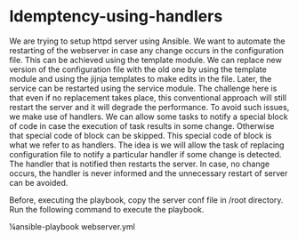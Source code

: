 # Idemptency-using-handlers
We are trying to setup httpd server using Ansible. We want to automate the restarting of the webserver in case any change occurs in the configuration file. This can be achieved using the template module. We can replace new version of the configuration file with the old one by using the template module and using the jijnja templates to make edits in the file.
Later, the service can be restarted using the service module. The challenge here is that even if no replacement takes place, this conventional approach will still restart the server and it will degrade the performance.
To avoid such issues, we make use of handlers. We can allow some tasks to notify a special block of code in case the execution of task results in some change. Otherwise that special code of block can be skipped. 
This special code of block is what we refer to as handlers. The idea is we will allow the task of replacing configuration file to notify a particular handler if some change is detected. The handler that is notified then restarts the server. In case, no change occurs, the handler is never informed and the unnecessary restart of server can be avoided. 

Before, executing the playbook, copy the server conf file in /root directory. 
Run the following command to execute the playbook. 

¼ansible-playbook webserver.yml
